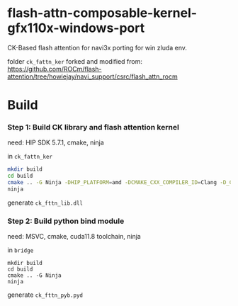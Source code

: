 # flash-attn-composable-kernel-gfx110x-windows-port
CK-Based flash attention for navi3x porting for win zluda env.

folder `ck_fattn_ker` forked and modified from:
https://github.com/ROCm/flash-attention/tree/howiejay/navi_support/csrc/flash_attn_rocm

# Build

### Step 1: Build CK library and flash attention kernel
 
need: HIP SDK 5.7.1, cmake, ninja

in `ck_fattn_ker`

```bash
mkdir build
cd build
cmake .. -G Ninja -DHIP_PLATFORM=amd -DCMAKE_CXX_COMPILER_ID=Clang -D_CMAKE_HIP_DEVICE_RUNTIME_TARGET=ON -DCMAKE_CXX_COMPILER_FORCED=true -DCMAKE_HIP_ARCHITECTURES=gfx1100
ninja
```

generate `ck_fttn_lib.dll`

### Step 2: Build python bind module

need: MSVC, cmake, cuda11.8 toolchain, ninja

in `bridge`

```
mkdir build
cd build
cmake .. -G Ninja
ninja
```

generate `ck_fttn_pyb.pyd`



